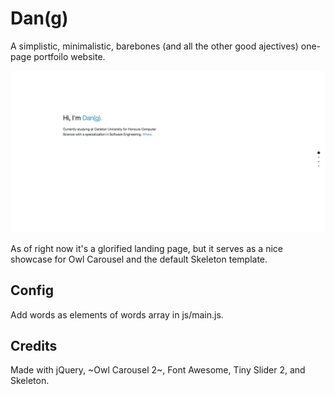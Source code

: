 # Dan(g)

A simplistic, minimalistic, barebones (and all the other good ajectives) one-page portfoilo website.

![](example.gif)

As of right now it's a glorified landing page, but it serves as a nice showcase for Owl Carousel and the default Skeleton template.

## Config
Add words as elements of words array in js/main.js.

## Credits
Made with jQuery, ~Owl Carousel 2~, Font Awesome, Tiny Slider 2, and Skeleton.
